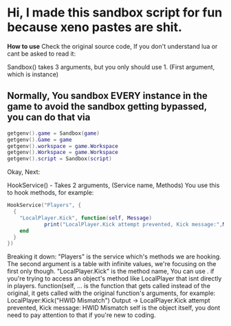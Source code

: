 # Hi, I made this sandbox script for fun because xeno pastes are shit.

**How to use**
Check the original source code, If you don't understand lua or cant be asked to read it:

Sandbox() takes 3 arguments, but you only should use 1. (First argument, which is instance)
## Normally, You sandbox EVERY instance in the game to avoid the sandbox getting bypassed, you can do that via
```lua
getgenv().game = Sandbox(game)
getgenv().Game = game
getgenv().workspace = game.Workspace
getgenv().Workspace = game.Workspace
getgenv().script = Sandbox(script)
```

Okay, Next:

HookService() - Takes 2 arguments, (Service name, Methods)
You use this to hook methods, for example:
```lua
HookService("Players", {
  {
	"LocalPlayer.Kick", function(self, Message)
    		print("LocalPlayer.Kick attempt prevented, Kick message:",Message)
  	end
  }
})
```

Breaking it down:
"Players" is the service which's methods we are hooking.
The second argument is a table with infinite values, we're focusing on the first only though.
"LocalPlayer.Kick" is the method name, You can use . if you're trying to access an object's method like LocalPlayer that isnt directly in players.
function(self, ... is the function that gets called instead of the original, it gets called with the original function's arguments, for example:
LocalPlayer:Kick("HWID Mismatch")
Output -> LocalPlayer.Kick attempt prevented, Kick message: HWID Mismatch
self is the object itself, you dont need to pay attention to that if you're new to coding.
